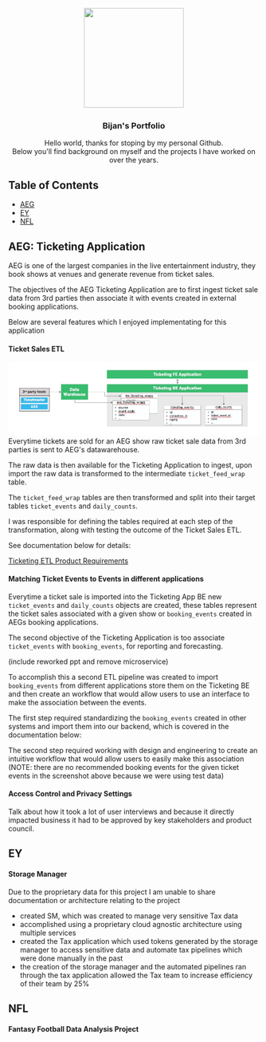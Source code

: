 <p align="center">
  <img width="200" height="200" src="https://media-exp1.licdn.com/dms/image/C4E03AQFr1viytj_VQA/profile-displayphoto-shrink_200_200/0?e=1597881600&v=beta&t=5PTBuTdNqtTcUbtcfeRLDowPjvtODnUS1q7lS8NrY4g">
</p>

<h3 align="center">Bijan's Portfolio</h3>

<p align="center">
  Hello world, thanks for stoping by my personal Github.
  <br>
  Below you'll find background on myself and the projects I have worked on over the years.
</p>

## Table of Contents 

- [AEG](#aeg)
- [EY](#ey)
- [NFL](#nfl)

## AEG: Ticketing Application
AEG is one of the largest companies in the live entertainment industry, they book shows at venues and generate revenue from ticket sales. 

The objectives of the AEG Ticketing Application are to first ingest ticket sale data from 3rd parties then associate it with events created in external booking applications.

Below are several features which I enjoyed implementating for this application

#### Ticket Sales ETL 
![screenshot](assets/img/Presentation2.jpg)
Everytime tickets are sold for an AEG show raw ticket sale data from 3rd parties is sent to AEG's datawarehouse.

The raw data is then available for the Ticketing Application to ingest, upon import the raw data is transformed to the intermediate ```ticket_feed_wrap``` table.

The ```ticket_feed_wrap``` tables are then transformed and split into their target tables ```ticket_events``` and ```daily_counts```. 

I was responsible for defining the tables required at each step of the transformation, along with testing the outcome of the Ticket Sales ETL. 

See documentation below for details: 

[Ticketing ETL Product Requirements](https://github.com/bayrami1/work-experience-/blob/master/AEG%20Project/ETL%20Product%20Requirements%20.pdf)

#### Matching Ticket Events to Events in different applications
Everytime a ticket sale is imported into the Ticketing App BE new ```ticket_events``` and ```daily_counts``` objects are created, these tables represent the ticket sales associated with a given show or ```booking_events``` created in AEGs booking applications.   

The second objective of the Ticketing Application is too associate ```ticket_events``` with ```booking_events```, for reporting and forecasting. 

(include reworked ppt and remove microservice) 

To accomplish this a second ETL pipeline was created to import ```booking_events``` from different applications store them on the Ticketing BE and then create an workflow that would allow users to use an interface to make the association between the events. 

The first step required standardizing the ```booking_events``` created in other systems and import them into our backend, which is covered in the documentation below: 



The second step required working with design and engineering to create an intuitive workflow that would allow users to easily make this association (NOTE: there are no recommended booking events for the given ticket events in the screenshot above because we were using test data) 



#### Access Control and Privacy Settings
Talk about how it took a lot of user interviews and because it directly impacted business it had to be approved by key stakeholders and product council. 

## EY
#### Storage Manager 
Due to the proprietary data for this project I am unable to share documentation or architecture relating to the project 
- created SM, which was created to manage very sensitive Tax data 
- accomplished using a proprietary cloud agnostic architecture using multiple services 
- created the Tax application which used tokens generated by the storage manager to access sensitive data and automate tax pipelines which were done manually in the past
- the creation of the storage manager and the automated pipelines ran through the tax application allowed the Tax team to increase efficiency of their team by 25%

## NFL 
#### Fantasy Football Data Analysis Project
